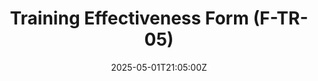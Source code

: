 ---
title: Training Effectiveness Form (F-TR-05)
linkTitle: Training Effectiveness Form (F-TR-05)
date: '2025-05-01T21:05:00Z'
weight: 1
description: No content
draft: false
ref: training-effectiveness-form-f-tr-05
---